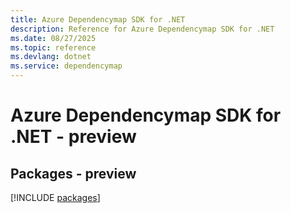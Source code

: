 ```yaml
---
title: Azure Dependencymap SDK for .NET
description: Reference for Azure Dependencymap SDK for .NET
ms.date: 08/27/2025
ms.topic: reference
ms.devlang: dotnet
ms.service: dependencymap
---
```

# Azure Dependencymap SDK for .NET - preview
## Packages - preview
[!INCLUDE [packages](dependencymap-index.md)]